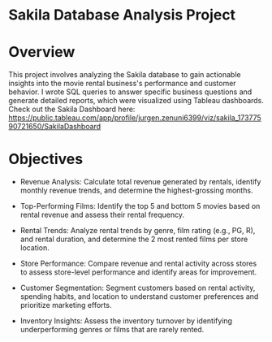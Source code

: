 # Sakila Database Analysis Project

# Overview 

This project involves analyzing the Sakila database to gain actionable insights into the movie rental business's performance and customer behavior. I wrote SQL queries to answer specific business questions and generate detailed reports, which were visualized using Tableau dashboards.
Check out the Sakila Dashboard here: https://public.tableau.com/app/profile/jurgen.zenuni6399/viz/sakila_17377590721650/SakilaDashboard

# Objectives

- Revenue Analysis: Calculate total revenue generated by rentals, identify monthly revenue trends, and determine the highest-grossing months.

- Top-Performing Films: Identify the top 5 and bottom 5 movies based on rental revenue and assess their rental frequency.
- Rental Trends: Analyze rental trends by genre, film rating (e.g., PG, R), and rental duration, and determine the 2 most rented films per store location.
- Store Performance: Compare revenue and rental activity across stores to assess store-level performance and identify areas for improvement.
- Customer Segmentation: Segment customers based on rental activity, spending habits, and location to understand customer preferences and prioritize marketing efforts.
- Inventory Insights: Assess the inventory turnover by identifying underperforming genres or films that are rarely rented.
